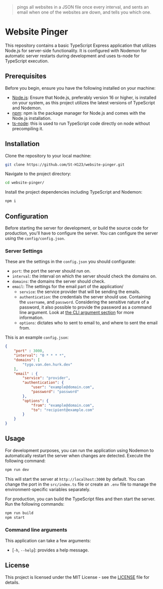 > pings all websites in a JSON file once every interval, and sents an email when one of the websites are down, and tells you which one.

# Website Pinger
This repository contains a basic TypeScript Express application that utilizes Node.js for server-side functionality. It is configured with Nodemon for automatic server restarts during development and uses ts-node for TypeScript execution.

## Prerequisites

Before you begin, ensure you have the following installed on your machine:

- [Node.js](https://nodejs.org/): Ensure that Node.js, preferably version 16 or higher, is installed on your system, as this project utilizes the latest versions of TypeScript and Nodemon.
- [npm](https://www.npmjs.com/): npm is the package manager for Node.js and comes with the Node.js installation.
- [ts-node](https://www.npmjs.com/package/ts-node): this is used to run TypeScript code directly on node without precompiling it.

## Installation

Clone the repository to your local machine:

```BASH
git clone https://github.com/St-H123/website-pinger.git
```

Navigate to the project directory:

```BASH
cd website-pinger/
```

Install the project dependencies including TypeScript and Nodemon:

```BASH
npm i
```

## Configuration
Before starting the server for development, or build the source code for production, you'll have to configure the server. You can configure the server using the `config/config.json`.

### Server Settings
These are the settings in the `config.json` you should configurate:
- `port`: the port the server should run on.
- `interval`: the interval on which the server should check the domains on.
- `domains`: the domains the server should check.
- `email`: The settings for the email part of the application/
  - `service`: the service provider that will be sending the emails.
  - `authentication`: the credentials the server should use. Containing the `username`, and `password`. Considering the sensitive nature of a password, it also possible to provide the password as a command line argument. Look at [the CLI argument section](#command-line-arguments) for more information.
  - `options`: dictates who to sent to email to, and where to sent the email from.  

This is an example `config.json`:
```JSON
{
    "port" : 3000,
    "interval": "0 * * * *",
    "domains": [
        "tygo.van.den.hurk.dev"
    ],
    "email" : {
        "service": "provider",
        "authentication": {
            "user": "example@domain.com",
            "password": "password"
        },
        "options": {
            "from": "example@domain.com",
            "to": "recipient@example.com"
        }
    }
}
```

## Usage

For development purposes, you can run the application using Nodemon to automatically restart the server when changes are detected. Execute the following command:

```BASH
npm run dev
```

This will start the server at `http://localhost:3000` by default. You can change the port in the `src/index.ts` file or create an `.env` file to manage the environment-specific variables separately.

For production, you can build the TypeScript files and then start the server. Run the following commands:

```BASH
npm run build
npm start
```

### Command line arguments
This application can take a few arguments:
- \[`-h`, `--help`\]: provides a help message.

## License

This project is licensed under the MIT License - see the [LICENSE](/LICENSE) file for details.
